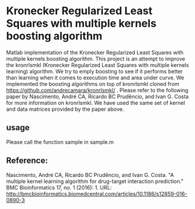 # Kronecker Regularized Least Squares with multiple kernels boosting algorithm
Matlab implementation of the Kronecker Regularized Least Squares with multiple kernels boosting algorithm. This project is an attempt to improve the kronrlsmkl (Kronecker Regularized Least Squares with multiple kernels learning) algorithm. We try to emply boosting to see if it performs better than learning when it comes to execution time and area under curve. We implemented the boosting algorithms on top of kronrlsmkl cloned from https://github.com/andrecamara/kronrlsmkl/ . Please refer to the following paper by Nascimento, André CA, Ricardo BC Prudêncio, and Ivan G. Costa for more information on kronrlsmkl. We have used the same set of kernel and data matrices provided by the paper above.

## usage
Please call the function sample in sample.m

## Reference:
Nascimento, André CA, Ricardo BC Prudêncio, and Ivan G. Costa. "A multiple kernel learning algorithm for drug-target interaction prediction." BMC Bioinformatics 17, no. 1 (2016): 1. 
URL: <http://bmcbioinformatics.biomedcentral.com/articles/10.1186/s12859-016-0890-3>
